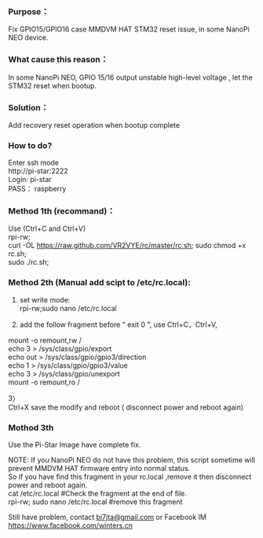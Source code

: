 ### Purpose：   
Fix GPIO15/GPIO16 case MMDVM HAT STM32 reset issue, in some NanoPi NEO device.   

### What cause this reason：   
In some NanoPi NEO, GPIO 15/16 output unstable high-level voltage , let the STM32 reset when bootup.  
### Solution：  
Add recovery reset operation when bootup complete  

### How to do?  
Enter ssh mode  
http://pi-star:2222  
Login:  pi-star  
PASS： raspberry   

### Method 1th (recommand)：
Use (Ctrl+C and Ctrl+V)   
rpi-rw;  
curl -OL https://raw.github.com/VR2VYE/rc/master/rc.sh;
sudo chmod +x rc.sh;   
sudo ./rc.sh;    

### Method 2th (Manual add scipt to /etc/rc.local):   
1) set write mode:   
rpi-rw;sudo nano /etc/rc.local  
 
2) add the follow fragment before  " exit 0 ", use Ctrl+C，Ctrl+V,  

mount -o remount,rw /  
echo 3 > /sys/class/gpio/export  
echo out > /sys/class/gpio/gpio3/direction  
echo 1 > /sys/class/gpio/gpio3/value  
echo 3 > /sys/class/gpio/unexport  
mount -o remount,ro /  

3）   
Ctrl+X save the modify and reboot ( disconnect power and reboot again)  

### Mothod 3th 
Use the Pi-Star Image have complete fix.

NOTE: 
If you NanoPi NEO do not have this problem, this script sometime will prevent MMDVM HAT firmware entry into normal status.     
So if you have find this fragment in your rc.local ,remove it then disconnect power and reboot again.  
cat /etc/rc.local   #Check the fragment at the end of file.   
rpi-rw; sudo nano /etc/rc.local   #remove this fragment  

Still have problem, contact bi7jta@gmail.com or Facebook IM https://www.facebook.com/winters.cn  
